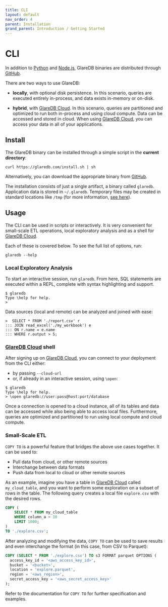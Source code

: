 ```yaml
---
title: CLI
layout: default
nav_order: 4
parent: Installation
grand_parent: Introduction / Getting Started
---
```


# CLI

In addition to [Python] and [Node.js], GlareDB binaries are distributed through
[GitHub].

There are two ways to use GlareDB:

- **locally**, with optional disk persistence. In this scenario, queries are
  executed entirely in-process, and data exists in-memory or on-disk.

- **hybrid**, with [GlareDB Cloud]. In this scenario, queries are partitioned and
  optimized to run both in-process and using cloud compute. Data can be accessed
  and stored in cloud. When using [GlareDB Cloud], you can access your data
  in all of your applications.

## Install

The GlareDB binary can be installed through a simple script in the **current
directory**:

```shell
curl https://glaredb.com/install.sh | sh
```

Alternatively, you can download the appropriate binary from [GitHub].

The installation consists of just a single artifact, a binary called `glaredb`.
Application data is stored in `~/.glaredb`. Temporary files may be created in
standard locations like `/tmp` (for more information,
[see here](https://doc.rust-lang.org/std/env/fn.temp_dir.html)).

## Usage

The CLI can be used in scripts or interactively. It is very convenient for
small-scale ETL operations, local exploratory analysis and as a shell for
[GlareDB Cloud].

Each of these is covered below. To see the full list of options, run:

```shell
glaredb --help
```

### Local Exploratory Analysis

To start an interactive session, run `glaredb`. From here, SQL statements are
executed within a REPL, complete with syntax highlighting and support.

```shell
$ glaredb
Type \help for help.
>
```

Data sources (local and remote) can be analyzed and joined with ease:

```shell
>  SELECT * FROM './report.csv' r
::: JOIN read_excel('./my_workbook') e
::: ON r.name = e.name
::: WHERE r.output > 5;
```

### [GlareDB Cloud] shell

After signing up on [GlareDB Cloud], you can connect to your deployment from
the CLI either:

- by passing `--cloud-url`
- or, if already in an interactive session, using `\open`:

```shell
$ glaredb
Type \help for help.
> \open glaredb://user:pass@host:port/database
```

Once a connection is opened to a cloud instance, all of its tables and data
can be accessed while also being able to access local files. Furthermore,
queries are optimized and partitioned to run using local compute and cloud
compute.

### Small-Scale ETL

`COPY TO` is a powerful feature that bridges the above use cases together. It
can be used to:

- Pull data from cloud, or other remote sources
- Interchange between data formats
- Push data from local to cloud or other remote sources

As an example, imagine you have a table in [GlareDB Cloud] called
`my_cloud_table`, and you want to perform some exploration on a subset of rows
in the table. The following query creates a local file `explore.csv` with the
desired rows.

```sql
COPY (
    SELECT * FROM my_cloud_table
    WHERE column_a > 10
    LIMIT 1000;
)
TO './explore.csv';
```

After analyzing and modifying the data, `COPY TO` can be used to save results
and even interchange the format (in this case, from CSV to Parquet):

```sql
COPY (SELECT * FROM './explore.csv') TO s3 FORMAT parquet OPTIONS (
  access_key_id = '<aws_access_key_id>',
  bucket = '<bucket>',
  location = 'explore.parquet',
  region = '<aws_region>',
  secret_access_key = '<aws_secret_access_key>'
);
```

<!-- TODO: Add Copy To doc link -->

Refer to the documentation for `COPY TO` for further specification and examples.

[Python]: /introduction/installation/python-bindings.html
[Node.js]: /introduction/installation/node_bindings.html
[GitHub]: https://github.com/GlareDB/glaredb/releases
[GlareDB Cloud]: https://console.glaredb.com
